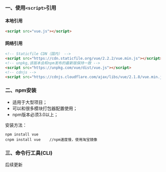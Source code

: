 ### 一、使用`<script>`引用

#### 本地引用

```html
<script src="vue.js"></script>
```

#### 网络引用

```html
<!-- Staticfile CDN（国内） -->
<script src="https://cdn.staticfile.org/vue/2.2.2/vue.min.js"></script>
<!-- unpkg,该版本会和npm发布的最新版保持一致 -->
<script src="https://unpkg.com/vue/dist/vue.js"></script>
<!-- cdnjs -->
<script src="https://cdnjs.cloudflare.com/ajax/libs/vue/2.1.8/vue.min.js"></script>
```

### 二、npm安装

- 适用于大型项目；
- 可以和很多模块打包器配置使用；
- npm版本必须3.0以上；

安装方法：

```
npm install vue
cnpm install vue	//npm速度慢，使用淘宝镜像
```

### 三、命令行工具(CLI)

后续更新